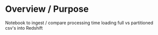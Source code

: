 # Overview / Purpose
Notebook to ingest / compare processing time loading full vs partitioned csv's into Redshift